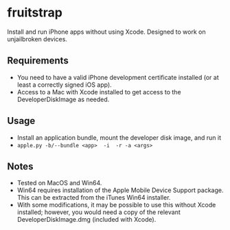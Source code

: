 fruitstrap
==========
Install and run iPhone apps without using Xcode. Designed to work on unjailbroken devices.

## Requirements

* You need to have a valid iPhone development certificate installed (or at least a correctly signed iOS app).
* Access to a Mac with Xcode installed to get access to the DeveloperDiskImage as needed.

## Usage

* Install an application bundle, mount the developer disk image, and run it
* `apple.py -b/--bundle <app>  -i  -r -a <args>`

## Notes

* Tested on MacOS and Win64.
* Win64 requires installation of the Apple Mobile Device Support package. This can be extracted from the iTunes Win64 installer.
* With some modifications, it may be possible to use this without Xcode installed; however, you would need a copy of the relevant DeveloperDiskImage.dmg (included with Xcode).
